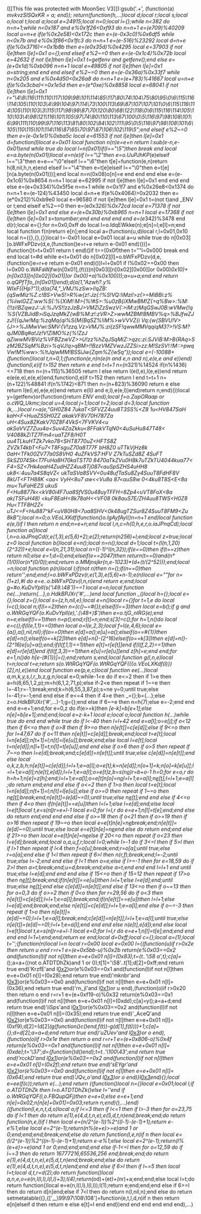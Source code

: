 ([[This file was protected with MoonSec V3]]):gsub('.+', (function(a) _mvkvzSlSQxKR = a; end)); return(function(h,...)local d;local r;local s;local o;local t;local a;local e=24915;local n=0;local l={};while n<382 do n=n+1;while n<0x187 and e%0x1f26<0xf93 do n=n+1 e=(e*709)%40209 local u=n+e if(e%0x2e58)<0x172c then e=(e-0x3c0)%0x6df5 while n<0x7b and e%0x3f86<0x1fc3 do n=n+1 e=(e-516)%23292 local d=n+e if(e%0x3716)<=0x1b8b then e=(e*0x35d)%0x4295 local e=37903 if not l[e]then l[e]=0x1 o={};end elseif e%2~=0 then e=(e-0x1c4)%0x72b local e=42632 if not l[e]then l[e]=0x1 t=getfenv and getfenv();end else e=(e+0x1d)%0xb096 n=n+1 local e=49805 if not l[e]then l[e]=0x1 a=string;end end end elseif e%2~=0 then e=(e-0x36a)%0x33f7 while n<0x205 and e%0x4d50<0x26a8 do n=n+1 e=(e+783)%41667 local u=n+e if(e%0x3cba)<=0x1e5d then e=(e*0xe)%0x8858 local e=68041 if not l[e]then l[e]=0x1 r="\4\8\116\111\110\117\109\98\101\114\85\117\80\74\104\75\80\95\0\6\115\116\114\105\110\103\4\99\104\97\114\73\100\113\69\87\107\107\101\0\6\115\116\114\105\110\103\3\115\117\98\98\87\70\120\80\68\122\118\0\6\115\116\114\105\110\103\4\98\121\116\101\105\97\74\80\110\113\67\100\0\5\116\97\98\108\101\6\99\111\110\99\97\116\113\81\80\102\84\102\111\95\0\5\116\97\98\108\101\6\105\110\115\101\114\116\87\65\70\97\87\106\102\119\5";end elseif e%2~=0 then e=(e-0x1e1)%0xba5c local e=61553 if not l[e]then l[e]=0x1 d=function(l)local e=0x01 local function n(n)e=e+n return l:sub(e-n,e-0x01)end while true do local l=n(0x01)if(l=="\5")then break end local e=a.byte(n(0x01))local e=n(e)if l=="\2"then e=o.UuPJhKP_(e)elseif l=="\3"then e=e~="\0"elseif l=="\6"then t[e]=function(e,n)return h(8,nil,h,n,e)end elseif l=="\4"then e=t[e]elseif l=="\0"then e=t[e][n(a.byte(n(0x01)))];end local n=n(0x08)o[n]=e end end end else e=(e-0x1c6)%0x8654 n=n+1 local e=62995 if not l[e]then l[e]=0x1 end end end else e=(e+0x334)%0x5f5e n=n+1 while n<0x1f7 and e%0x26e8<0x1374 do n=n+1 e=(e-124)%43450 local d=n+e if(e%0x4064)>0x2032 then e=(e*0x212)%0xb9e0 local e=96580 if not l[e]then l[e]=0x1 t=(not t)and _ENV or t;end elseif e%2~=0 then e=(e*0x326)%0x72cd local e=71378 if not l[e]then l[e]=0x1 end else e=(e+0x30b)%0xb965 n=n+1 local e=17368 if not l[e]then l[e]=0x1 s=tonumber;end end end end end e=(e*342)%3478 end d(r);local e={};for n=0x0,0xff do local l=o.IdqEWkke(n);e[n]=l;e[l]=n;end local function f(n)return e[n];end local a=(function(u,d)local r,l=0x01,0x10 local n={{},{},{}}local t=-0x01 local e=0x01 local a=u while true do n[0x03][o.bWFxPDzv(d,e,(function()e=r+e return e-0x01 end)())]=(function()t=t+0x01 return t end)()if t==(0x0f)then t=""l=0x000 break end end local t=#d while e<t+0x01 do n[0x02][l]=o.bWFxPDzv(d,e,(function()e=r+e return e-0x01 end)())l=l+0x01 if l%0x02==0x00 then l=0x00 o.WAFaWjfw(n[0x01],(f((((n[0x03][n[0x02][0x00]]or 0x00)*0x10)+(n[0x03][n[0x02][0x01]]or 0x00)+a)%0x100)));a=u+a;end end return o.qQPfTfo_(n[0x01])end);d(a(1,"Azwh?.y% WIxF({Hp?"));d(a(74,"_VMJ%zSw>i!qZB:{qSwMiz%Z.c!BS>VwS!>R%w{z!:Jz{:!%S!VQ:!iMzi!>z{>=MiBBi:z%{%iiwiGZZ:ww%S{:%{XiM!:M>{%!#S>:%u0zB{iXMwBM!Z{>q%Bw>:%M:{!!zi!BZqwzJ::Ji:%JVS!!zzJzBJ>VMZiZzSwzV{:>iM:z)MqGSwJ0B:wVMw{!q%S{VZBJidB>iSqJzqMkZ{wB%M:z!:zVR>Z>wwMZBM!BMBV%q>%BJfwZJzJ!{{qJw!Mq:%zqMq{qi%S{M{BqSZ%!iM%>wVVVZ{i Vq:{w{SBVU!V>{J>>%JiMwVwi:SMV:{V!zzq.Vz>VMJ%:zi{zSF!qwwMMVqqiqM3?>!VS:M?qJM0Bq#a!Jz!V!ZiMO%z{%!ZzJ qZiwwMVBViz%VFBZzwVZ>>U!zz%hZqJSqMiZ:>qzc:zi:SJViB:M>B{RAq>SzM2BZSqM%Bzi>%qVJ!q>qBM>!!BzzVMZVwzJZZSi>zz:M!SzSV!:!M::>pwqVw!M%ww>:%!tJqiwMM!BSSiJw{Zqm%Z{wSq"));local e=(-10088+(function()local t,n=0,1;(function(e,n)n(e(n and e,n and n),e(e,e and e))end)(function(l,e)if t>152 then return e end t=t+1 n=(n*321)%14524 if(n%1436)<=718 then n=(n+115)%36505 return l else return l(e(l,e),l(e,e))end return e(e(e,e),e(e,e))end,function(l,e)if t>152 then return l end t=t+1 n=(n+122)%48841 if(n%1742)<871 then n=(n+823)%36090 return e else return l(e(l,e),e(e,e))end return e(l(l and e,l),e(e,l))end)return n;end)())local y=(getfenv)or(function()return _ENV end);local f=o.ZapORaap or o.cWQ_Ukmc;local u=4;local j=1;local t=2;local d=3;local function _(k,...)local r=a(e,"GH0Z84 7ukaT<SFVZZ4uu8T3SS%<Z8 1u<HV847SaH kaH<*F<HuaZSSH0ZZ akakVF8V70H787Za uH<4Sux8ZKakV70Z8F4VkS<7FVKV4<u akSaVVZ7Zuu4a<Suv4ZaZkku<8FFakVTqN0<4uSuHu847T48< V4088kZiTZ<k>7Fm4<uaTZF8/H0T uu4TLkuHTZk7vko78<SHT8770uZ<HFTS8Z ZVZkT4kbT<Fu7<T8FsguZ70a8T77F bH8Z0 uTTkVjHz8k 0aH<TFk00ZV77a0S8VH0 4uZFkVS7:HFV Z7kTuSZd8Z 4SuFT SkSZ074Sk<T7FuHa8H70kaTST70 8470aTkZVu0H8k7uTZkTU4044kua77< F4=SZ<7Hk4aaH4ZudHZZ4uu8Tj087<auSpSZHS4uHH8  uk8<:4uu7a4S8qVZ<  ukTaSVa8SVV<0u48ufTaSu*8Zy4SuuT8FdHF8V 8kUT<FTH88K <aa< VyH<8u7 aw<<Vu8a 87<auS8w 0<4ku8T8S<E<8a mu<TuFaHEZS ukuS F<Hu8877k<<kV80i4F7ua8SfVS0u48uyTFFH=8Zp4<uVT8FoX<8a ak(TSFuH48) <kuF8EaH<8k78aH<<VF08 0k8auS7E/ZH4uu8TWS<H0Z8 Hu<TTF8H2Z< uTJ<=F<Hu887^kF<uV80H8<7ua8SHV<0k48ugTZSur8Z*4SuuT8FM9<Zu 8kB");local n=0;o.VEoLXKdf(function()o.IgAyfAyl()n=n+1 end)local function e(e,l)if l then return n end;n=e+n;end local l,n,c=h(0,h,e,r,o.iaJPnqCd);local function a()local l,n=o.iaJPnqCd(r,e(1,3),e(5,6)+2);e(2);return(n*256)+l;end;local z=true;local z=0 local function b()local e=n();local n=n();local d=1;local t=(l(n,1,20)*(2^32))+e;local e=l(n,21,31);local n=((-1)^l(n,32));if(e==0)then if(t==z)then return n*0;else e=1;d=0;end;elseif(e==2047)then return(t==0)and(n*(1/0))or(n*(0/0));end;return o.MMjnsjkr(n,e-1023)*(d+(t/(2^52)));end;local _=n;local function p(n)local l;if(not n)then n=_();if(n==0)then return'';end;end;l=o.bWFxPDzv(r,e(1,3),e(5,6)+n-1);e(n)local e=""for n=(1+z),#l do e=e..o.bWFxPDzv(l,n,n)end return e;end;local g=#o.KuDvYplI(s('\49.\48'))~=1 local e=n;local function ne(...)return{...},o.HdkBPJXr('#',...)end local function _()local h={};local e={};local z={};local s={z,h,nil,e};local e=n()local r={}for t=1,e do local l=c();local n;if(l==2)then n=(c()~=#{});elseif(l==3)then local e=b();if g and o.WtRGqYQF(o.KuDvYplI(e),'.(\48+)$')then e=o.tjG_nlRG(e);end n=e;elseif(l==1)then n=p();end;r[t]=n;end;s[3]=c();for h=1,n()do local e=c();if(l(e,1,1)==0)then local o=l(e,2,3);local f=l(e,4,6);local e={a(),a(),nil,nil};if(o==0)then e[d]=a();e[u]=a();elseif(o==#{1})then e[d]=n();elseif(o==k[2])then e[d]=n()-(2^16)elseif(o==k[3])then e[d]=n()-(2^16)e[u]=a();end;if(l(f,1,1)==1)then e[t]=r[e[t]]end if(l(f,2,2)==1)then e[d]=r[e[d]]end if(l(f,3,3)==1)then e[u]=r[e[u]]end z[h]=e;end end;for e=1,n()do h[e-(#{1})]=_();end;return s;end;local function g(l,n,e)local t=n;local t=e;return s(o.WtRGqYQF(o.WtRGqYQF(({o.VEoLXKdf(l)})[2],n),e))end local function ee(p,e,c)local function ee(...)local a,m,k,y,s,l,r,_,b,z,g,n;local e=0;while-1<e do if e<=2 then if 1>e then a=h(6,65,1,2,p);m=h(6,1,2,71,p);else if-2<e then repeat if 1~=e then l=-41;r=-1;break;end;k=h(6,55,3,87,p);s=ne y=0;until true;else l=-41;r=-1;end end else if e<=4 then if 4>e then _={};b={...};else z=o.HdkBPJXr('#',...)-1;g={};end else if 6~=e then n=h(7);else e=-2;end end end e=e+1;end;for e=0,z do if(e>=k)then _[e-k]=b[e+1];else n[e]=b[e+1];end;end;local e=z-k+1 local e;local o;local function h(...)while true do end end while true do if l<-40 then l=l+42 end e=a[l];o=e[j];if o<12 then if 6<=o then if o>8 then if 9>=o then n[e[t]]=c[e[d]];else if 9<=o then for l=47,67 do if o<11 then n[e[t]]=c[e[d]];break;end;local t=e[t];local l=n[e[d]];n[t+1]=l;n[t]=l[e[u]];break;end;else local l=e[t];local t=n[e[d]];n[l+1]=t;n[l]=t[e[u]];end end else if o>6 then if o>5 then repeat if 7~=o then l=e[d];break;end;c[e[d]]=n[e[t]];until true;else c[e[d]]=n[e[t]];end else local o,k,z,b,h;n[e[t]]=c[e[d]];l=l+1;e=a[l];o=e[t];k=n[e[d]];n[o+1]=k;n[o]=k[e[u]];l=l+1;e=a[l];n(e[t],e[d]);l=l+1;e=a[l];o=e[t]z,b=s(n[o](f(n,o+1,e[d])))r=b+o-1 h=0;for e=o,r do h=h+1;n[e]=z[h];end;l=l+1;e=a[l];o=e[t]n[o]=n[o](f(n,o+1,r))l=l+1;e=a[l];n[e[t]]();l=l+1;e=a[l];do return end;end end else if o<=2 then if 1>o then local t=e[t];local l=n[e[d]];n[t+1]=l;n[t]=l[e[u]];else if o>=0 then repeat if 1~=o then n[e[t]]();break;end;n[e[t]]=(e[d]~=0);until true;else n[e[t]]();end end else if 4<=o then if 4<o then if(n[e[t]]==e[u])then l=l+1;else l=e[d];end;else local l=e[t]local t,e=s(n[l](f(n,l+1,e[d])))r=e+l-1 local e=0;for l=l,r do e=e+1;n[l]=t[e];end;end else do return end;end end end else if o>=18 then if o<21 then if o>=19 then if o>16 then repeat if 19~=o then local e=e[t]n[e]=n[e](f(n,e+1,r))break;end;n[e[t]]=(e[d]~=0);until true;else local e=e[t]n[e]=n[e](f(n,e+1,r))end else do return end;end else if 21>=o then local e=e[t]n[e]=n[e](f(n,e+1,r))else if 20<=o then repeat if o<23 then l=e[d];break;end;local o,a,u,f,r;local l=0;while l>-1 do if 3<=l then if 5>l then if l>1 then repeat if l<4 then f=o[u];break;end;r=o[a];until true;else r=o[a];end else if 1<l then repeat if 6>l then n(r,f);break;end;l=-2;until true;else l=-2;end end else if l<1 then o=e;else if l>=-1 then for e=18,59 do if 2>l then a=t;break;end;u=d;break;end;else a=t;end end end l=l+1 end until true;else l=e[d];end end end else if 15<=o then if 15<o then if o>=12 then repeat if 17>o then n[e[t]]();break;end;if(n[e[t]]==e[u])then l=l+1;else l=e[d];end;until true;else n[e[t]]();end else c[e[d]]=n[e[t]];end else if 13<=o then if o~=13 then for o=0,3 do if o>=2 then if 0<o then for r=29,56 do if o<3 then n[e[t]]=c[e[d]];l=l+1;e=a[l];break;end;if(n[e[t]]==e[u])then l=l+1;else l=e[d];end;break;end;else n[e[t]]=c[e[d]];l=l+1;e=a[l];end else if o~=-3 then repeat if 1>o then n[e[t]]=(e[d]~=0);l=l+1;e=a[l];break;end;c[e[d]]=n[e[t]];l=l+1;e=a[l];until true;else n[e[t]]=(e[d]~=0);l=l+1;e=a[l];end end end else n(e[t],e[d]);end else local l=e[t]local t,e=s(n[l](f(n,l+1,e[d])))r=e+l-1 local e=0;for l=l,r do e=e+1;n[l]=t[e];end;end end end end l=1+l;end;end;return ee end;local d=0xff;local c={};local a=(1);local t='';(function(n)local l=n local r=0x00 local e=0x00 l={(function(u)if r>0x2e then return u end r=r+1 e=(e+0x5bb-u)%0x2b return(e%0x03==0x2 and(function(l)if not n[l]then e=e+0x01 n[l]=(0x83);t={t..'\58 a',t};c[a]=_();a=a+((not o.ATDTDhZk)and 1 or 0);t[1]='\58'..t[1];d[2]=0xff;end return true end)'KrzfE'and l[0x2](0x370+u))or(e%0x03==0x1 and(function(l)if not n[l]then e=e+0x01 n[l]=(0x28);end return true end)'mknbr'and l[0x3](u+0x108))or(e%0x03==0x0 and(function(l)if not n[l]then e=e+0x01 n[l]=(0x36);end return true end)'rn_jl'and l[0x1](u+0x2a5))or u end),(function(o)if r>0x20 then return o end r=r+1 e=(e+0xf19-o)%0x32 return(e%0x03==0x1 and(function(l)if not n[l]then e=e+0x01 n[l]=(0xdd);c[a]=y();a=a+d;end return true end)'iiSps'and l[0x1](0x1db+o))or(e%0x03==0x2 and(function(l)if not n[l]then e=e+0x01 n[l]=(0x35);end return true end)'_AceQ'and l[0x2](o+0x225))or(e%0x03==0x0 and(function(l)if not n[l]then e=e+0x01 n[l]=(0xf9);d[2]=(d[2]*(g(function()c()end,f(t))-g(d[1],f(t))))+1;c[a]={};d=d[2];a=a+d;end return true end)'uZUev'and l[0x3](o+0xcb))or o end),(function(o)if r>0x1e then return o end r=r+1 e=(e+0x806-o)%0x4f return(e%0x03==0x1 and(function(l)if not n[l]then e=e+0x01 n[l]=(0xde);t='\37';d={function()d()end};t=t..'\100\43';end return true end)'rcckD'and l[0x1](0x14a+o))or(e%0x03==0x2 and(function(l)if not n[l]then e=e+0x01 n[l]=(0x2f);end return true end)'sEYgr'and l[0x2](o+0x1cd))or(e%0x03==0x0 and(function(l)if not n[l]then e=e+0x01 n[l]=(0x64);end return true end)'JQv_o'and l[0x3](o+0x117))or o end)}l[0x3](0x173d)end){};local e=ee(f(c));return e(...);end return _((function()local n={}local e=0x01;local l;if o.ATDTDhZk then l=o.ATDTDhZk(_)else l=''end if o.WtRGqYQF(l,o.FBQupQFj)then e=e+0;else e=e+1;end n[e]=0x02;n[n[e]+0x01]=0x03;return n;end)(),...)end)((function(l,e,n,t,d,o)local o;if l<=3 then if l<=1 then if l>-3 then for o=23,75 do if l<1 then do return e(1),e(4,d,t,n,e),e(5,d,t,n)end;break;end;do return function(n,e,l)if l then local e=(n/2^(e-1))%2^((l-1)-(e-1)+1);return e-e%1;else local e=2^(e-1);return(n%(e+e)>=e)and 1 or 0;end;end;end;break;end;else do return function(l,e,n)if n then local e=(l/2^(e-1))%2^((n-1)-(e-1)+1);return e-e%1;else local e=2^(e-1);return(l%(e+e)>=e)and 1 or 0;end;end;end;end else if-1<=l then for o=12,59 do if l~=3 then do return 16777216,65536,256 end;break;end;do return e(1),e(4,d,t,n,e),e(5,d,t,n)end;break;end;else do return e(1),e(4,d,t,n,e),e(5,d,t,n)end;end end else if 6>l then if l~=5 then local l=t;local d,t,r=d(2);do return function()local a,n,e,o=e(n,l(l,l),l(l,l)+3);l(4);return(o*d)+(e*t)+(n*r)+a;end;end;else local l=t;do return function()local e=e(n,l(l,l),l(l,l));l(1);return e;end;end;end else if 6>=l then do return d[n]end;else if 7<l then do return n(l,nil,n);end else do return setmetatable({},{['__\99\97\108\108']=function(e,t,l,d,n)if n then return e[n]elseif d then return e else e[t]=l end end})end end end end end end),...)
